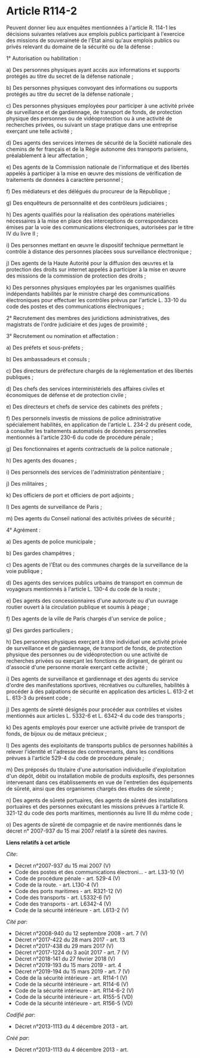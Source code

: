 # Article R114-2

Peuvent donner lieu aux enquêtes mentionnées à l'article R. 114-1 les décisions suivantes relatives aux emplois publics
participant à l'exercice des missions de souveraineté de l'Etat ainsi qu'aux emplois publics ou privés relevant du domaine de
la sécurité ou de la défense : 

1° Autorisation ou habilitation : 

a) Des personnes physiques ayant accès aux informations et supports protégés au titre du secret de la défense nationale ; 

b) Des personnes physiques convoyant des informations ou supports protégés au titre du secret de la défense nationale ; 

c) Des personnes physiques employées pour participer à une activité privée de surveillance et de gardiennage, de transport de
fonds, de protection physique des personnes ou de vidéoprotection ou à une activité de recherches privées, ou suivant un
stage pratique dans une entreprise exerçant une telle activité ; 

d) Des agents des services internes de sécurité de la Société nationale des chemins de fer français et de la Régie autonome
des transports parisiens, préalablement à leur affectation ; 

e) Des agents de la Commission nationale de l'informatique et des libertés appelés à participer à la mise en œuvre des
missions de vérification de traitements de données à caractère personnel ; 

f) Des médiateurs et des délégués du procureur de la République ; 

g) Des enquêteurs de personnalité et des contrôleurs judiciaires ; 

h) Des agents qualifiés pour la réalisation des opérations matérielles nécessaires à la mise en place des interceptions de
correspondances émises par la voie des communications électroniques, autorisées par le titre IV du livre II ; 

i) Des personnes mettant en œuvre le dispositif technique permettant le contrôle à distance des personnes placées sous
surveillance électronique ; 

j) Des agents de la Haute Autorité pour la diffusion des œuvres et la protection des droits sur internet appelés à participer
à la mise en œuvre des missions de la commission de protection des droits ; 

k) Des personnes physiques employées par les organismes qualifiés indépendants habilités par le ministre chargé des
communications électroniques pour effectuer les contrôles prévus par l'article L. 33-10 du code des postes et des
communications électroniques ; 

2° Recrutement des membres des juridictions administratives, des magistrats de l'ordre judiciaire et des juges de
proximité ; 

3° Recrutement ou nomination et affectation : 

a) Des préfets et sous-préfets ; 

b) Des ambassadeurs et consuls ; 

c) Des directeurs de préfecture chargés de la réglementation et des libertés publiques ; 

d) Des chefs des services interministériels des affaires civiles et économiques de défense et de protection civile ; 

e) Des directeurs et chefs de service des cabinets des préfets ; 

f) Des personnels investis de missions de police administrative spécialement habilités, en application de l'article L. 234-2
du présent code, à consulter les traitements automatisés de données personnelles mentionnés à l'article 230-6 du code de
procédure pénale ; 

g) Des fonctionnaires et agents contractuels de la police nationale ; 

h) Des agents des douanes ; 

i) Des personnels des services de l'administration pénitentiaire ; 

j) Des militaires ; 

k) Des officiers de port et officiers de port adjoints ; 

l) Des agents de surveillance de Paris ; 

m) Des agents du Conseil national des activités privées de sécurité ; 

4° Agrément : 

a) Des agents de police municipale ; 

b) Des gardes champêtres ; 

c) Des agents de l'Etat ou des communes chargés de la surveillance de la voie publique ; 

d) Des agents des services publics urbains de transport en commun de voyageurs mentionnés à l'article L. 130-4 du code de la
route ; 

e) Des agents des concessionnaires d'une autoroute ou d'un ouvrage routier ouvert à la circulation publique et soumis à
péage ; 

f) Des agents de la ville de Paris chargés d'un service de police ; 

g) Des gardes particuliers ; 

h) Des personnes physiques exerçant à titre individuel une activité privée de surveillance et de gardiennage, de transport de
fonds, de protection physique des personnes ou de vidéoprotection ou une activité de recherches privées ou exerçant les
fonctions de dirigeant, de gérant ou d'associé d'une personne morale exerçant cette activité ; 

i) Des agents de surveillance et gardiennage et des agents du service d'ordre des manifestations sportives, récréatives ou
culturelles, habilités à procéder à des palpations de sécurité en application des articles L. 613-2 et L. 613-3 du présent
code ; 

j) Des agents de sûreté désignés pour procéder aux contrôles et visites mentionnés aux articles L. 5332-6 et L. 6342-4 du
code des transports ; 

k) Des agents employés pour exercer une activité privée de transport de fonds, de bijoux ou de métaux précieux ; 

l) Des agents des exploitants de transports publics de personnes habilités à relever l'identité et l'adresse des
contrevenants, dans les conditions prévues à l'article 529-4 du code de procédure pénale ; 

m) Des préposés du titulaire d'une autorisation individuelle d'exploitation d'un dépôt, débit ou installation mobile de
produits explosifs, des personnes intervenant dans ces établissements en vue de l'entretien des équipements de sûreté, ainsi
que des organismes chargés des études de sûreté ; 

n) Des agents de sûreté portuaires, des agents de sûreté des installations portuaires et des personnes exécutant les missions
prévues à l'article R. 321-12 du code des ports maritimes, mentionnés au livre III du même code ; 

o) Des agents de sûreté de compagnie et de navire mentionnés dans le décret n° 2007-937 du 15 mai 2007 relatif à la sûreté
des navires.

**Liens relatifs à cet article**

_Cite_:

  - Décret n°2007-937 du 15 mai 2007 (V)
  - Code des postes et des communications électroni... - art. L33-10 (V)
  - Code de procédure pénale - art. 529-4 (V)
  - Code de la route. - art. L130-4 (V)
  - Code des ports maritimes - art. R321-12 (V)
  - Code des transports - art. L5332-6 (V)
  - Code des transports - art. L6342-4 (V)
  - Code de la sécurité intérieure - art. L613-2 (V)

_Cité par_:

  - Décret n°2008-940 du 12 septembre 2008 - art. 7 (V)
  - Décret n°2017-422 du 28 mars 2017 - art. 13
  - Décret n°2017-438 du 29 mars 2017 (V)
  - Décret n°2017-1224 du 3 août 2017 - art. 7 (V)
  - Décret n°2018-141 du 27 février 2018 (V)
  - Décret n°2019-193 du 15 mars 2019 - art. 4
  - Décret n°2019-194 du 15 mars 2019 - art. 7 (V)
  - Code de la sécurité intérieure - art. R114-1 (V)
  - Code de la sécurité intérieure - art. R114-6 (V)
  - Code de la sécurité intérieure - art. R114-6-2 (V)
  - Code de la sécurité intérieure - art. R155-5 (VD)
  - Code de la sécurité intérieure - art. R156-5 (VD)

_Codifié par_:

  - Décret n°2013-1113 du 4 décembre 2013 - art.

_Créé par_:

  - Décret n°2013-1113 du 4 décembre 2013 - art.
